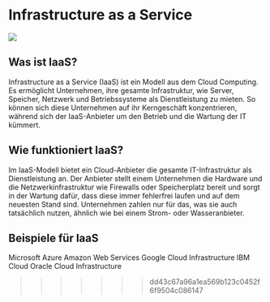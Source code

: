 # Infrastructure as a Service

![](https://gbssg.gitlab.io/m346/img/cloud/cloud-servicemodelle.png)

## Was ist IaaS?

 Infrastructure as a Service (IaaS) ist ein Modell aus dem Cloud Computing. Es ermöglicht Unternehmen, ihre gesamte Infrastruktur, wie Server, Speicher, Netzwerk und Betriebssysteme als Dienstleistung zu mieten. So können sich diese Unternehmen auf ihr Kerngeschäft konzentrieren, während sich der IaaS-Anbieter um den Betrieb und die Wartung der IT kümmert.

## Wie funktioniert IaaS?

Im IaaS-Modell bietet ein Cloud-Anbieter die gesamte IT-Infrastruktur als Dienstleistung an. Der Anbieter stellt einem Unternehmen die Hardware und die Netzwerkinfrastruktur wie Firewalls oder Speicherplatz bereit und sorgt in der Wartung dafür, dass diese immer fehlerfrei laufen und auf dem neuesten Stand sind. Unternehmen zahlen nur für das, was sie auch tatsächlich nutzen, ähnlich wie bei einem Strom- oder Wasseranbieter.

## Beispiele für IaaS

Microsoft Azure
Amazon Web Services
Google Cloud Infrastructure
IBM Cloud
Oracle Cloud Infrastructure




>>>>>>> dd43c67a96a1ea569b123c0452f6f9504c086147
